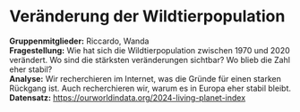 # Veränderung der Wildtierpopulation
**Gruppenmitglieder:** Riccardo, Wanda   
**Fragestellung:**    Wie hat sich die Wildtierpopulation zwischen 1970 und 2020 verändert. Wo sind die stärksten veränderungen sichtbar? Wo blieb die Zahl eher stabil?   
**Analyse:**   Wir recherchieren im Internet, was die Gründe für einen starken Rückgang ist. Auch recherchieren wir, warum es in Europa eher stabil bleibt.  
**Datensatz:** 
https://ourworldindata.org/2024-living-planet-index